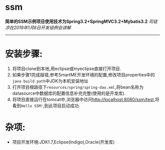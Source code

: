 # ssm
**简单的SSM示例项目使用技术为Spring3.2+SpringMVC3.2+Mybatis3.2**
*司徒凉在2019年1月8日开发组例会讲解*

----------
# 安装步骤:
1. 将项目clone到本地,用eclipse或myeclipse直接打开项目.
2. 如果步骤1完成报错,参考SmartME开发环境的配置,修改项目properties中的```java build path```中JDK为本机安装地址
3. 打开项目根路径下```resources/spring/spring-dao.xml```,将bean名称为datasource中数据库的配置信息补充完整(使用的是开发库).
4. 将项目直接运行在tomcat中,浏览器中访问[http://localhost:8080/ssm/test](http://localhost:8080/ssm/test "测试地址"),将看到```Hello SSM!```,到此项目启动成功.
# 杂项:
- 项目开发环境:JDK1.7,Eclipse(Indigo),Oracle(开发库)